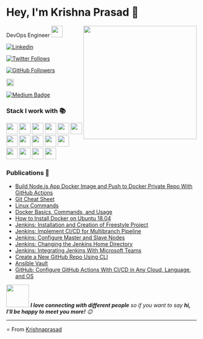 # Hey, I'm Krishna Prasad 👋 

<img align='right' src="https://media.giphy.com/media/p4NLw3I4U0idi/giphy.gif" width="300">

DevOps Engineer 
<img src="https://media.giphy.com/media/WUlplcMpOCEmTGBtBW/giphy.gif" width="30"> 

[![Linkedin](https://img.shields.io/badge/-KrishnaPrasad-blue?style=flat&logo=Linkedin&logoColor=white&link=https://www.linkedin.com/in/krishnaprasadkalakodimi/)](https://www.linkedin.com/in/krishnaprasadkalakodimi/)

[![Twitter Follows](https://img.shields.io/twitter/follow/I_AM_KVKP?label=Follow)](https://twitter.com/I_AM_KVKP)

[![GitHub Followers](https://img.shields.io/github/followers/krishnaprasadkv?label=Follow&style=social)](https://github.com/krishnaprasadkv?tab=followers)

[<code><img height="20" src="https://dzone.com/themes/dz20/images/dz_cropped.png">](https://dzone.com/users/3481874/kalakodimi.html)</code>

[![Medium Badge](https://img.shields.io/badge/-Medium-03a57a?style=flat-square&labelColor=000000&logo=Medium&link=https://medium.com/@krishnaprasad_kv)](https://medium.com/@krishnaprasad_kv)

### Stack I work with 📚
<code><img height="30" src="https://www.vectorlogo.zone/logos/jenkins/jenkins-ar21.svg"></code>
<code><img height="30" src="https://www.vectorlogo.zone/logos/atlassian_bamboo/atlassian_bamboo-ar21.svg"></code>
<code><img height="30" src="https://www.vectorlogo.zone/logos/amazon_aws/amazon_aws-ar21.svg"></code>
<code><img height="30" src="https://www.vectorlogo.zone/logos/microsoft_azure/microsoft_azure-ar21.svg"></code>
<code><img height="30" src="https://www.vectorlogo.zone/logos/ansible/ansible-ar21.svg"></code>
<code><img height="30" src="https://www.vectorlogo.zone/logos/docker/docker-ar21.svg"></code>
<code><img height="30" src="https://www.vectorlogo.zone/logos/kubernetes/kubernetes-ar21.svg"></code>
<code><img height="30" src="https://www.vectorlogo.zone/logos/helmsh/helmsh-icon.svg"></code>
<code><img height="30" src="https://www.vectorlogo.zone/logos/terraformio/terraformio-ar21.svg"></code>
<code><img height="30" src="https://www.vectorlogo.zone/logos/git-scm/git-scm-ar21.svg"></code>
<code><img height="30" src="https://www.vectorlogo.zone/logos/github/github-ar21.svg"></code>
<code><img height="15" src="https://www.vectorlogo.zone/logos/bitbucket/bitbucket-official.svg"></code>
<code><img height="30" src="https://www.vectorlogo.zone/logos/linux/linux-ar21.svg"></code>
<code><img height="30" src="https://www.vectorlogo.zone/logos/java/java-horizontal.svg"></code>
<code><img height="30" src="https://www.vectorlogo.zone/logos/nodejs/nodejs-horizontal.svg"></code>
<code><img height="30" src="https://www.vectorlogo.zone/logos/getpostman/getpostman-ar21.svg"></code>

### Publications 🔣
- [Build Node.js App Docker Image and Push to Docker Private Repo With GitHub Actions](https://dzone.com/articles/deploy-first-nodejs-app)
- [Git Cheat Sheet](https://github.com/krishnaprasadkv/git_cheatsheet)
- [Linux Commands](https://krishnaprasadkv.github.io/Linux-Commands/)
- [Docker Basics, Commands, and Usage](https://dzone.com/articles/basic-docker-commands-and-usage)
- [How to Install Docker on Ubuntu 18.04](https://dzone.com/articles/how-to-install-docker-on-ubuntu1804)
- [Jenkins: Installation and Creation of Freestyle Project](https://dzone.com/articles/part-01-install-jenkins-on-ubuntu)
- [Jenkins: Implement CI/CD for Multibranch Pipeline](https://dzone.com/articles/implement-ci-for-multibranch-pipeline-in-jenkins)
- [Jenkins: Configure Master and Slave Nodes](https://dzone.com/articles/jenkins-03-configure-master-and-slave)
- [Jenkins: Changing the Jenkins Home Directory](https://dzone.com/articles/jenkins-02-changing-home-directory)
- [Jenkins: Integrating Jenkins With Microsoft Teams](https://dzone.com/articles/configure-jenkins-notifications-with-microsoft-tea)
- [Create a New GitHub Repo Using CLI](https://medium.com/@krishnaprasad_kv/create-a-new-git-repo-using-cli-bc85b051406d)
- [Ansible Vault](https://dzone.com/articles/ansible-vault)
- [GitHub: Configure GitHub Actions With CI/CD in Any Cloud, Language, and OS](https://dzone.com/articles/configure-github-actions-with-cicd-in-any-cloud-la)


<img src="https://media.giphy.com/media/LnQjpWaON8nhr21vNW/giphy.gif" width="60"> <em><b>I love connecting with different people</b> so if you want to say <b>hi, I'll be happy to meet you more!</b> 😊</em>

---

⭐️ From [Krishnaprasad](https://www.linkedin.com/in/krishnaprasadkalakodimi/)

